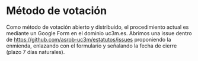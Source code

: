 # Método de votación

Como método de votación abierto y distribuido, el procedimiento actual es mediante un Google Form en el dominio uc3m.es.
Abrimos una issue dentro de https://github.com/asrob-uc3m/estatutos/issues proponiendo la enmienda, enlazando con el formulario y señalando la fecha de cierre (plazo 7 días naturales).
